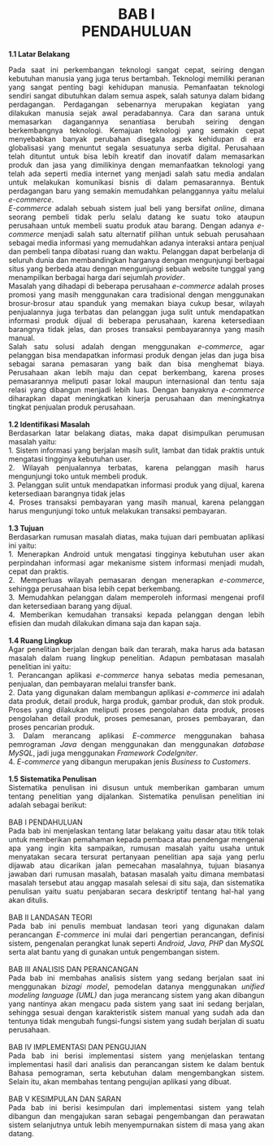 <h1 align="center">BAB I<br>PENDAHULUAN</h1>
<strong>1.1 Latar Belakang</strong>
<p align="justify">
Pada saat ini perkembangan teknologi sangat cepat, seiring dengan kebutuhan manusia yang juga terus bertambah. Teknologi memiliki peranan yang sangat penting bagi kehidupan manusia. Pemanfaatan teknologi sendiri sangat dibutuhkan dalam semua aspek, salah satunya dalam bidang perdagangan. Perdagangan sebenarnya merupakan kegiatan yang dilakukan manusia sejak awal peradabannya. Cara dan sarana untuk memasarkan dagangannya senantiasa berubah seiring dengan berkembangnya teknologi. Kemajuan teknologi yang semakin cepat menyebabkan banyak perubahan disegala aspek kehidupan di era globalisasi yang menuntut segala sesuatunya serba digital. Perusahaan telah dituntut untuk bisa lebih kreatif dan inovatif dalam memasarkan produk dan jasa yang dimilikinya dengan memanfaatkan teknologi yang telah ada seperti media internet yang menjadi salah satu media andalan untuk melakukan komunikasi bisnis di dalam pemasarannya. Bentuk perdagangan baru yang semakin memudahkan pelanggannya yaitu melalui <i>e-commerce</i>.<br>
<i>E-commerce</i> adalah sebuah sistem jual beli yang bersifat <i>online</i>, dimana seorang pembeli tidak perlu selalu datang ke suatu toko ataupun perusahaan untuk membeli suatu produk atau barang. Dengan adanya <i>e-commerce</i> menjadi salah satu alternatif pilihan untuk sebuah perusahaan sebagai media informasi yang memudahkan adanya interaksi antara penjual dan pembeli tanpa dibatasi ruang dan waktu. Pelanggan dapat berbelanja di seluruh dunia dan membandingkan harganya dengan mengunjungi berbagai situs yang berbeda atau dengan mengunjungi sebuah website tunggal yang menampilkan berbagai harga dari sejumlah <i>provider</i>.<br>
Masalah yang dihadapi di beberapa perusahaan <i>e-commerce</i> adalah proses promosi yang masih menggunakan cara tradisional dengan menggunakan brosur-brosur atau spanduk yang memakan biaya cukup besar, wilayah penjualannya juga terbatas dan pelanggan juga sulit untuk mendapatkan informasi produk dijual di beberapa perusahaan, karena ketersediaan barangnya tidak jelas, dan proses transaksi pembayarannya yang masih manual.<br>
Salah satu solusi adalah dengan menggunakan <i>e-commerce</i>, agar pelanggan bisa mendapatkan informasi produk dengan jelas dan juga bisa sebagai sarana pemasaran yang baik dan bisa menghemat biaya. Perusahaan akan lebih maju dan cepat berkembang, karena proses pemasarannya meliputi pasar lokal maupun internasional dan tentu saja relasi yang dibangun menjadi lebih luas. Dengan banyaknya <i>e-commerce</i> diharapkan dapat meningkatkan kinerja perusahaan dan meningkatnya tingkat penjualan produk perusahaan.<br>
<br>
<strong>1.2 Identifikasi Masalah</strong><br>
Berdasarkan latar belakang diatas, maka dapat disimpulkan perumusan masalah yaitu:<br>
1. Sistem informasi yang berjalan masih sulit, lambat dan tidak praktis untuk mengatasi tingginya kebutuhan user.<br>
2. Wilayah penjualannya terbatas, karena pelanggan masih harus mengunjungi toko untuk membeli produk.<br>
3. Pelanggan sulit untuk mendapatkan informasi produk yang dijual, karena ketersediaan barangnya tidak jelas<br>
4. Proses transaksi pembayaran yang masih manual, karena pelanggan harus mengunjungi toko untuk melakukan transaksi pembayaran.<br>
<br>
<strong>1.3	Tujuan</strong><br>
Berdasarkan rumusan masalah diatas, maka tujuan dari pembuatan aplikasi ini yaitu:<br>
1.	Menerapkan Android untuk mengatasi tingginya kebutuhan user akan perpindahan informasi agar mekanisme sistem informasi menjadi mudah, cepat dan praktis.<br>
2.	Memperluas wilayah pemasaran dengan menerapkan <i>e-commerce</i>, sehingga perusahaan bisa lebih cepat berkembang.<br>
3.	Memudahkan pelanggan dalam memperoleh informasi mengenai profil dan ketersediaan barang yang dijual.<br>
4.	Memberikan kemudahan transaksi kepada pelanggan dengan lebih efisien dan mudah dilakukan dimana saja dan kapan saja.<br>
<br>
<strong>1.4	Ruang Lingkup</strong><br>
Agar penelitian berjalan dengan baik dan terarah, maka harus ada batasan masalah dalam ruang lingkup penelitian. Adapun pembatasan masalah penelitian ini yaitu:<br>
1.	Perancangan aplikasi <i>e-commerce</i> hanya sebatas media pemesanan, penjualan, dan pembayaran melalui transfer bank.<br>
2.	Data yang digunakan dalam membangun aplikasi <i>e-commerce</i> ini adalah data produk, detail produk, harga produk, gambar produk, dan stok produk. Proses yang dilakukan meliputi proses pengolahan data produk, proses pengolahan detail produk, proses pemesanan, proses pembayaran, dan proses pencarian produk.<br>
3.	Dalam merancang aplikasi <i>E-commerce</i> menggunakan bahasa pemrograman <i>Java</i> dengan menggunakan dan menggunakan <i>database MySQL</i>, jadi juga menggunakan <i>Framework CodeIgniter</i>.<br>
4.	<i>E-commerce</i> yang dibangun merupakan jenis <i>Business to Customers</i>.<br>
<br>
<strong>1.5	Sistematika Penulisan</strong><br>
Sistematika penulisan ini disusun untuk memberikan gambaran umum tentang penelitian yang dijalankan. Sistematika penulisan penelitian ini adalah sebagai berikut:<br>
<br>
BAB I PENDAHULUAN<br>
Pada bab ini menjelaskan tentang latar belakang yaitu dasar atau titik tolak untuk memberikan pemahaman kepada pembaca atau pendengar mengenai apa yang ingin kita sampaikan, rumusan masalah yaitu usaha untuk menyatakan secara tersurat pertanyaan penelitian apa saja yang perlu dijawab atau dicarikan jalan pemecahan masalahnya, tujuan biasanya jawaban dari rumusan masalah, batasan masalah yaitu dimana membatasi masalah tersebut atau anggap masalah selesai di situ saja, dan sistematika penulisan yaitu suatu penjabaran secara deskriptif tentang hal-hal yang akan ditulis.<br>
<br>
BAB II LANDASAN TEORI<br>
Pada bab ini penulis membuat landasan teori yang digunakan dalam perancangan <i>E-commerce</i> ini mulai dari pengertian perancangan, definisi sistem, pengenalan perangkat lunak seperti <i>Android, Java, PHP</i> dan <i>MySQL</i> serta alat bantu yang di gunakan untuk pengembangan sistem.<br>
<br>
BAB III ANALISIS DAN PERANCANGAN<br>
Pada bab ini membahas analisis sistem yang sedang berjalan saat ini menggunakan <i>bizagi model</i>, pemodelan datanya menggunakan <i>unified modeling language (UML)</i> dan juga merancang sistem yang akan dibangun yang nantinya akan mengacu pada sistem yang saat ini sedang berjalan, sehingga sesuai dengan karakteristik sistem manual yang sudah ada dan tentunya tidak mengubah fungsi-fungsi sistem yang sudah berjalan di suatu perusahaan.<br>
<br>
BAB IV IMPLEMENTASI DAN PENGUJIAN<br>
Pada bab ini berisi implementasi sistem yang menjelaskan tentang implementasi hasil dari analisis dan perancangan sistem ke dalam bentuk Bahasa pemograman, serta kebutuhan dalam mengembangkan sistem. Selain itu, akan membahas tentang pengujian aplikasi yang dibuat.<br>
<br>
BAB V KESIMPULAN DAN SARAN<br>
Pada bab ini berisi kesimpulan dari implementasi sistem yang telah dibangun dan mengajukan saran sebagai pengembangan dan perawatan sistem selanjutnya untuk lebih menyempurnakan sistem di masa yang akan datang.<br>
</p>